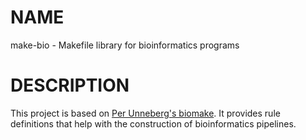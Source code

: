 # NAME

make-bio - Makefile library for bioinformatics programs

# DESCRIPTION

This project is based on [Per Unneberg's biomake](https://github.com/percyfal/biomake).
It provides rule definitions that help with the construction of bioinformatics pipelines.
